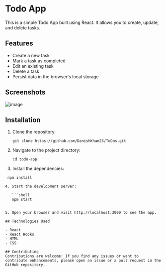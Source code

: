 # Todo App

This is a simple Todo App built using React. It allows you to create, update, and delete tasks.

## Features

- Create a new task
- Mark a task as completed
- Edit an existing task
- Delete a task
- Persist data in the browser's local storage



## Screenshots
![image](https://github.com/DanishKhan25/ToDos/assets/115468271/4443b73d-599e-4d87-8c8a-9cb9445d51bf)


## Installation

1. Clone the repository:

   ```shell
   git clone https://github.com/DanishKhan25/ToDos.git
   
2. Navigate to the project directory:
   
     ```shell
    cd todo-app

3. Install the dependencies: 
 
  ```shell
   npm install

4. Start the development server: 
 
     ```shell
     npm start


5. Open your browser and visit http://localhost:3000 to see the app.

## Technologies Used

- React
- React Hooks
- HTML
- CSS

## Contributing
Contributions are welcome! If you find any issues or want to contribute enhancements, please open an issue or a pull request in the GitHub repository.
